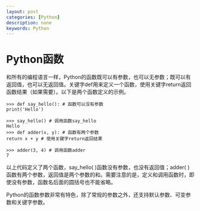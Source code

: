 ```yaml
---
layout: post
categories: [Python]
description: none
keywords: Python
---
```

# Python函数
和所有的编程语言一样，Python的函数既可以有参数，也可以无参数；既可以有返回值，也可以无返回值。关键字def用来定义一个函数，使用关键字return返回函数结果（如果需要）。以下是两个函数定义的示例。


```shell
>>> def say_hello(): # 函数可以没有参数
print('Hello')

>>> say_hello() # 调用函数say_hello
Hello
>>> def adder(x, y): # 函数有两个参数
return x + y # 使用关键字return返回结果

>>> adder(3, 4) # 调用函数adder
7
```
以上代码定义了两个函数，say_hello( )函数没有参数，也没有返回值；adder( )函数有两个参数，返回值是两个参数的和。需要注意的是，定义和调用函数时，即使没有参数，函数名后面的圆括号也不能省略。

Python的函数参数非常有特色，除了常规的参数之外，还支持默认参数、可变参数和关键字参数。
